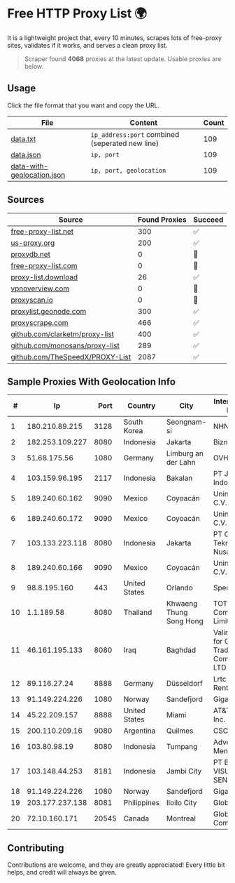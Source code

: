 
# Free HTTP Proxy List 🌍

It is a lightweight project that, every 10 minutes, scrapes lots of free-proxy sites, validates if it works, and serves a clean proxy list.


> Scraper found **4068** proxies at the latest update. Usable proxies are below.

## Usage

Click the file format that you want and copy the URL.


|File|Content|Count|
|----|-------|-----|
|[data.txt](https://raw.githubusercontent.com/themiralay/Proxy-List-World/master/data.txt)|`ip_address:port` combined (seperated new line)|109|
|[data.json](https://raw.githubusercontent.com/themiralay/Proxy-List-World/master/data.json)|`ip, port`|109|
|[data-with-geolocation.json](https://raw.githubusercontent.com/themiralay/Proxy-List-World/master/data-with-geolocation.json)|`ip, port, geolocation`|109|

## Sources

|Source|Found Proxies|Succeed|
|------|-------------|-------|
|[free-proxy-list.net](https://free-proxy-list.net)|300|✅|
|[us-proxy.org](https://www.us-proxy.org)|200|✅|
|[proxydb.net](http://proxydb.net)|0|🚫|
|[free-proxy-list.com](https://free-proxy-list.com/?page=&port=&type%5B%5D=http&type%5B%5D=https&up_time=0&search=Search)|0|🚫|
|[proxy-list.download](https://www.proxy-list.download/HTTP)|26|✅|
|[vpnoverview.com](https://vpnoverview.com/privacy/anonymous-browsing/free-proxy-servers)|0|🚫|
|[proxyscan.io](https://www.proxyscan.io)|0|🚫|
|[proxylist.geonode.com](https://proxylist.geonode.com/api/proxy-list?limit=300&page=1&sort_by=lastChecked&sort_type=desc&protocols=http,https)|300|✅|
|[proxyscrape.com](https://api.proxyscrape.com/v2/?request=displayproxies&protocol=http&timeout=10000&country=all&ssl=all&anonymity=all)|466|✅|
|[github.com/clarketm/proxy-list](https://raw.githubusercontent.com/clarketm/proxy-list/master/proxy-list-raw.txt)|400|✅|
|[github.com/monosans/proxy-list](https://raw.githubusercontent.com/monosans/proxy-list/main/proxies/http.txt)|289|✅|
|[github.com/TheSpeedX/PROXY-List](https://raw.githubusercontent.com/TheSpeedX/PROXY-List/master/http.txt)|2087|✅|


## Sample Proxies With Geolocation Info

|#|Ip|Port|Country|City|Internet Service Provider|
|-|--|----|-------|----|-------------------------|
|1|180.210.89.215|3128|South Korea|Seongnam-si|NHNCLOUD|
|2|182.253.109.227|8080|Indonesia|Jakarta|Biznet Metronet|
|3|51.68.175.56|1080|Germany|Limburg an der Lahn|OVH SAS|
|4|103.159.96.195|2117|Indonesia|Bakalan|PT Jinde Grup Indonesia|
|5|189.240.60.162|9090|Mexico|Coyoacán|Uninet S.A. de C.V.|
|6|189.240.60.172|9090|Mexico|Coyoacán|Uninet S.A. de C.V.|
|7|103.133.223.118|8080|Indonesia|Jakarta|PT Cloud Teknologi Nusantara|
|8|189.240.60.166|9090|Mexico|Coyoacán|Uninet S.A. de C.V.|
|9|98.8.195.160|443|United States|Orlando|Spectrum|
|10|1.1.189.58|8080|Thailand|Khwaeng Thung Song Hong|TOT Public Company Limited|
|11|46.161.195.133|8080|Iraq|Baghdad|Valin Company for General Trading and Communication LTD|
|12|89.116.27.24|8888|Germany|Düsseldorf|Lrtc Network Rent|
|13|91.149.224.226|1080|Norway|Sandefjord|Gigahost|
|14|45.22.209.157|8888|United States|Miami|AT&T Services, Inc.|
|15|200.110.209.16|9080|Argentina|Quilmes|CSCOM|
|16|103.80.98.19|8080|Indonesia|Tumpang|Advertise via PT Menaksopal|
|17|103.148.44.253|8181|Indonesia|Jambi City|PT BUANA VISUALNET SENTRA|
|18|91.149.224.226|1080|Norway|Sandefjord|Gigahost|
|19|203.177.237.138|8081|Philippines|Iloilo City|Globe Telecom|
|20|72.10.160.171|20545|Canada|Montreal|GloboTech Communications|



## Contributing

Contributions are welcome, and they are greatly appreciated! Every
little bit helps, and credit will always be given.

